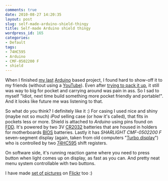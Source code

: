 ```yaml
---
comments: true
date: 2010-08-27 14:20:35
layout: post
slug: self-made-arduino-shield-thingy
title: Self-made Arduino shield thingy
wordpress_id: 165
categories:
- Default
tags:
- 74HC595
- Arduino
- CMF-0502200 F
- shield
---
```


When I finished [my last](http://intarstudents.lv/fun-with-4x4-led-matrix/) [Arduino](http://arduino.cc/) based project, I found hard to show-off it to my friends (without using a [YouTube](http://www.youtube.com/)). Even after [trying to pack it up](http://intarstudents.lv/wp-content/uploads/2010/08/01.jpg), it still was way to big for pocket and carrying around was pain in ass. So I sad to myself "Idiot, next time build something more pocket friendly and portable!". And it looks like future me was listening to that.

So what do you think? I definitely like it :) For casing I used nice and shiny (maybe not so much) _iPod_ selling case (or how it's called), that fits in pockets less or more. Shield is attached to _Arduino_ using pins found on [FDD](http://en.wikipedia.org/wiki/Floppy_disk_drive). It's powered by two 3V [CR2032](http://en.wikipedia.org/wiki/List_of_battery_sizes) batteries that are housed in holders for motherboards [BIOS](http://en.wikipedia.org/wiki/BIOS) batteries. Lastly it has _SHARLIGHT CMF-0502200 F_ seven-segment display (again, taken from old computers "[Turbo display](http://en.wikipedia.org/wiki/Turbo_button)") who is controlled by two [74HC595](http://en.wikipedia.org/wiki/7400_series) shift registers.

On software side, it's running reaction game where you need to press button when light comes up on display, as fast as you can. And pretty neat menu system controllable with two buttons.

I have made [set of pictures](http://www.flickr.com/photos/themobix/sets/72157624692941053/) on [Flickr](http://www.flickr.com/) too :)
